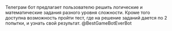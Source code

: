 Телеграм бот предлагает пользователю решить логические и математические задания разного уровня сложности.
Кроме того доступна возможность пройти тест, где на решение заданий дается по 2 попытки, и узнать свой результат.
@BestGameBotEverBot
